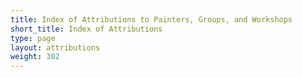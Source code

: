 ```yaml
---
title: Index of Attributions to Painters, Groups, and Workshops
short_title: Index of Attributions
type: page
layout: attributions
weight: 302
---
```

